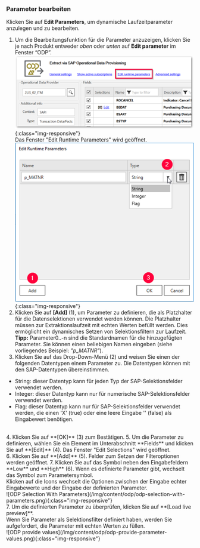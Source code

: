### Parameter bearbeiten 

Klicken Sie auf **Edit Parameters**, um dynamische Laufzeitparameter anzulegen und zu bearbeiten.

1. Um die Bearbeitungsfunktion für die Parameter anzuzeigen, klicken Sie je nach Produkt entweder *oben* oder *unten* auf **Edit parameter** im Fenster “ODP”. <br/>
![ODP Edit parameters](/img/content/odp/odp-settings-edit-parameters1.png){:class="img-responsive"}<br> 
Das Fenster "Edit Runtime Parameters" wird geöffnet.<br> 
![ODP Add parameters](/img/content/odp/odp-settings-add-parameters.png){:class="img-responsive"}<br> 
2. Klicken Sie auf **[Add]** (1), um Parameter zu definieren, die als Platzhalter für die Datenselektionen verwendet werden können. Die Platzhalter müssen zur Extraktionslaufzeit mit echten Werten befüllt werden. 
Dies ermöglicht ein dynamisches Setzen von Selektionsfiltern zur Laufzeit.<br>
**Tipp:** Parameter0..-n sind die Standardnamen für die hinzugefügten Parameter. Sie können einen beliebigen Namen eingeben (siehe vorliegendes Beispiel: *"p_MATNR"*).
3. Klicken Sie auf das Drop-Down-Menü (2) und weisen Sie einen der folgenden Datentypen einem Parameter zu. Die Datentypen können mit den SAP-Datentypen übereinstimmen. 
- String: dieser Datentyp kann für jeden Typ der SAP-Selektionsfelder verwendet werden.
- Integer: dieser Datentyp kann nur für numerische SAP-Selektionsfelder verwendet werden.
- Flag: dieser Datentyp kann nur für SAP-Selektionsfelder verwendet werden, die einen 'X'&nbsp;(true) oder eine leere Eingabe ''&nbsp;(false) als Eingabewert benötigen. 
<br>
4. Klicken Sie auf **[OK]** (3) zum Bestätigen.
5. Um die Parameter zu definieren, wählen Sie ein Element im Unterabschnitt **Fields** und klicken Sie auf **[Edit]** (4). Das Fenster "Edit Selections" wird geöffnet.<br> 
6. Klicken Sie auf **[Add]** (5). Felder zum Setzen der Filteroptionen werden geöffnet.
7. Klicken Sie auf das Symbol neben den Eingabefeldern **Low** und **High** (6).
Wenn es definierte Parameter gibt, wechselt das Symbol zum Parametersymbol. <br>
Klicken auf die Icons wechselt die Optionen zwischen der Eingabe echter Eingabewerte und der Eingabe der definierten Parameter.  
<br>
![ODP Selection With Parameters](/img/content/odp/odp-selection-with-parameters.png){:class="img-responsive"}<br>
7. Um die definierten Parameter zu überprüfen, klicken Sie auf **[Load live preview]**. <br>
Wenn Sie Parameter als Selektionsfilter definiert haben, werden Sie aufgefordert, die Parameter mit echten Werten zu füllen.  <br>
![ODP provide values](/img/content/odp/odp-provide-parameter-values.png){:class="img-responsive"}
